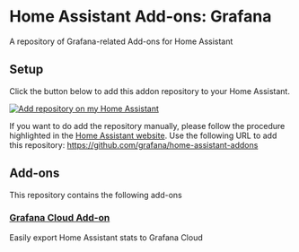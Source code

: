 # Home Assistant Add-ons: Grafana

A repository of Grafana-related Add-ons for Home Assistant

## Setup

Click the button below to add this addon repository to your Home Assistant.

[![Add repository on my Home Assistant][repository-badge]][repository-url]

If you want to do add the repository manually, please follow the procedure highlighted in the [Home Assistant website](https://home-assistant.io/hassio/installing_third_party_addons). Use the following URL to add this repository: https://github.com/grafana/home-assistant-addons

## Add-ons

This repository contains the following add-ons

### [Grafana Cloud Add-on](./grafana_cloud)

Easily export Home Assistant stats to Grafana Cloud

[grafana]: https://grafana.com
[repository-badge]: https://img.shields.io/badge/Add%20repository%20to%20my-Home%20Assistant-41BDF5?logo=home-assistant&style=for-the-badge
[repository-url]: https://my.home-assistant.io/redirect/supervisor_add_addon_repository/?repository_url=https%3A%2F%2Fgithub.com%2Fgrafana%2Fhome-assistant-addons
